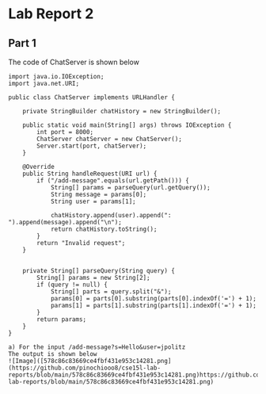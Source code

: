 # Lab Report 2

## Part 1

The code of ChatServer is shown below

```
import java.io.IOException;
import java.net.URI;

public class ChatServer implements URLHandler {

    private StringBuilder chatHistory = new StringBuilder();

    public static void main(String[] args) throws IOException {
        int port = 8000; 
        ChatServer chatServer = new ChatServer();
        Server.start(port, chatServer);
    }

    @Override
    public String handleRequest(URI url) {
        if ("/add-message".equals(url.getPath())) {
            String[] params = parseQuery(url.getQuery());
            String message = params[0];
            String user = params[1];

            chatHistory.append(user).append(": ").append(message).append("\n");
            return chatHistory.toString();
        }
        return "Invalid request";
    }

   
    private String[] parseQuery(String query) {
        String[] params = new String[2]; 
        if (query != null) {
            String[] parts = query.split("&");
            params[0] = parts[0].substring(parts[0].indexOf('=') + 1);
            params[1] = parts[1].substring(parts[1].indexOf('=') + 1);
        }
        return params;
    }
}
```
    a) For the input /add-message?s=Hello&user=jpolitz
    The output is shown below 
    ![Image]([578c86c83669ce4fbf431e953c14281.png](https://github.com/pinochiooo8/cse15l-lab-reports/blob/main/578c86c83669ce4fbf431e953c14281.png)https://github.com/pinochiooo8/cse15l-lab-reports/blob/main/578c86c83669ce4fbf431e953c14281.png)

    
